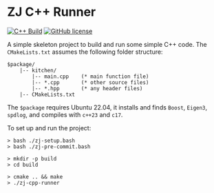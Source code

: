 # ZJ C++ Runner

[![C++ Build](https://github.com/zongyaojin/zj-cpp-runner/actions/workflows/cpp-build.yml/badge.svg)](https://github.com/zongyaojin/zj-cpp-runner/actions/workflows/cpp-build.yml)
[![GitHub license](https://img.shields.io/badge/license-Apache--2.0-blue.svg)](https://github.com/zongyaojin/zj-cpp-runner/blob/main/LICENSE)

A simple skeleton project to build and run some simple C++ code. The `CMakeLists.txt` assumes the following folder structure:

```text
$package/
    |-- kitchen/
        |-- main.cpp    (* main function file)
        |-- *.cpp       (* other source files)
        |-- *.hpp       (* any header files)
    |-- CMakeLists.txt
```

The `$package` requires Ubuntu 22.04, it installs and finds `Boost`, `Eigen3`, `spdlog`, and compiles with `c++23` and `c17`.

To set up and run the project:

```text
> bash ./zj-setup.bash
> bash ./zj-pre-commit.bash

> mkdir -p build
> cd build

> cmake .. && make
> ./zj-cpp-runner
```
